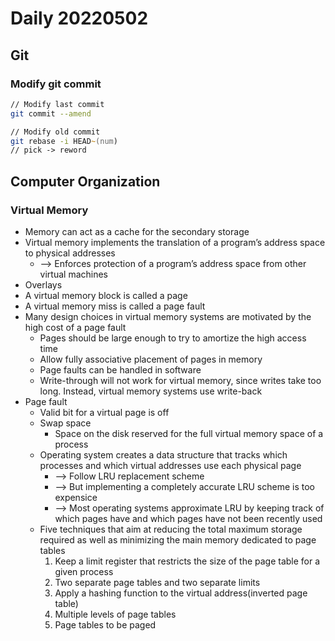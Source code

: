 Daily 20220502
===

## Git

### Modify git commit
```zsh
// Modify last commit
git commit --amend

// Modify old commit
git rebase -i HEAD~(num)
// pick -> reword
```

## Computer Organization

### Virtual Memory
- Memory can act as a cache for the secondary storage
- Virtual memory implements the translation of a program’s address space to physical addresses
  - --> Enforces protection of a program’s address space from other virtual machines
- Overlays
- A virtual memory block is called a page
- A virtual memory miss is called a page fault
- Many design choices in virtual memory systems are motivated by the high cost of a page fault
  - Pages should be large enough to try to amortize the high access time
  - Allow fully associative placement of pages in memory
  - Page faults can be handled in software
  - Write-through will not work for virtual memory, since writes take too long. Instead, virtual memory systems use write-back
- Page fault
  - Valid bit for a virtual page is off
  - Swap space
    - Space on the disk reserved for the full virtual memory space of a process
  - Operating system creates a data structure that tracks which processes and which virtual addresses use each physical page
    - --> Follow LRU replacement scheme
    - --> But implementing a completely accurate LRU scheme is too expensice
    - --> Most operating systems approximate LRU by keeping track of which pages have and which pages have not been recently used
  - Five techniques that aim at reducing the total maximum storage required as well as minimizing the main memory dedicated to page tables
    1. Keep a limit register that restricts the size of the page table for a given process
    2. Two separate page tables and two separate limits
    3. Apply a hashing function to the virtual address(inverted page table)
    4. Multiple levels of page tables
    5. Page tables to be paged